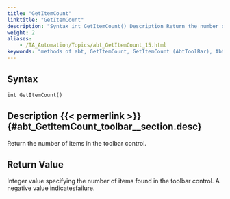 ```yaml
--- 
title: "GetItemCount"
linktitle: "GetItemCount"
description: "Syntax int GetItemCount() Description Return the number of items in the toolbar control. Return Value Integer value specifying the number of items found in the toolbar control. A negative value ..."
weight: 2
aliases: 
    - /TA_Automation/Topics/abt_GetItemCount_15.html
keywords: "methods of abt, GetItemCount, GetItemCount (AbtToolBar), AbtToolBar, getitemcount, abttoolbar getitemcount, number of items on toolbar, count items on toolbar, how many items on toolbar"
---
```


## Syntax

`int GetItemCount()`

## Description {{< permerlink >}} {#abt_GetItemCount_toolbar__section.desc} 

Return the number of items in the toolbar control.

## Return Value

Integer value specifying the number of items found in the toolbar control. A negative value indicatesfailure.




